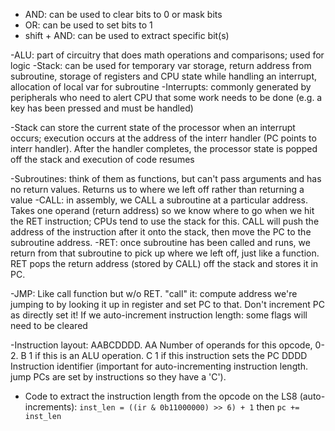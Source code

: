 - AND: can be used to clear bits to 0 or mask bits
- OR: can be used to set bits to 1
- shift + AND: can be used to extract specific bit(s)

-ALU: part of circuitry that does math operations and comparisons; used for logic
-Stack: can be used for temporary var storage, return address from subroutine, storage of registers and CPU state while handling an interrupt, allocation of local var for subroutine
-Interrupts: commonly generated by peripherals who need to alert CPU that some work needs to be done (e.g. a key has been pressed and must be handled)

-Stack can store the current state of the processor when an interrupt occurs; execution occurs at the address of the interr handler (PC points to interr handler). After the handler completes, the processor state is popped off the stack and execution of code resumes

-Subroutines: think of them as functions, but can't pass arguments and has no return values. Returns us to where we left off rather than returning a value
-CALL: in assembly, we CALL a subroutine at a particular address. Takes one operand (return address) so we know where to go when we hit the RET instruction; CPUs tend to use the stack for this. CALL will push the address of the instruction after it onto the stack, then move the PC to the subroutine address.
-RET: once subroutine has been called and runs, we return from that subroutine to pick up where we left off, just like a function. RET pops the return address (stored by CALL) off the stack and stores it in PC.

-JMP: Like call function but w/o RET. "call" it: compute address we're jumping to by looking it up in register and set PC to that. Don't increment PC as directly set it! If we auto-increment instruction length: some flags will need to be cleared

-Instruction layout: AABCDDDD. AA Number of operands for this opcode, 0-2. B 1 if this is an ALU operation. C 1 if this instruction sets the PC
DDDD Instruction identifier (important for auto-incrementing instruction length. jump PCs are set by instructions so they have a 'C').

- Code to extract the instruction length from the opcode on the LS8 (auto-increments): `inst_len = ((ir & 0b11000000) >> 6) + 1` then `pc += inst_len`

